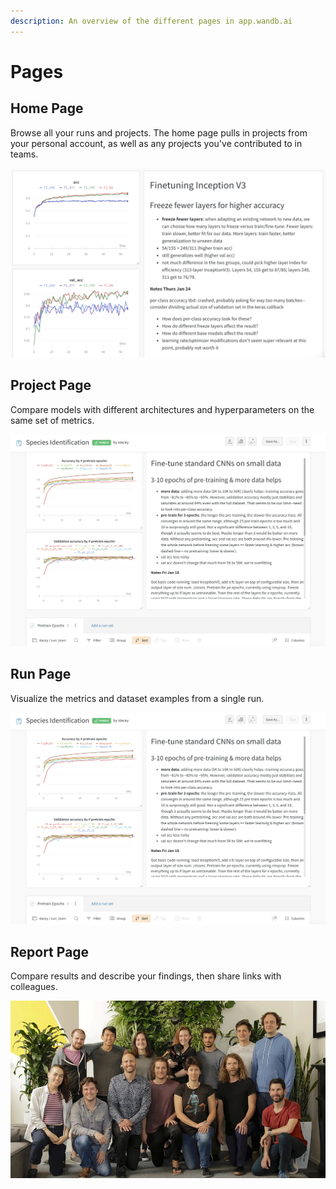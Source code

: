 ```yaml
---
description: An overview of the different pages in app.wandb.ai
---
```


# Pages

## Home Page

Browse all your runs and projects. The home page pulls in projects from your personal account, as well as any projects you've contributed to in teams. 

![](../../.gitbook/assets/image%20%2811%29.png)

## Project Page

Compare models with different architectures and hyperparameters on the same set of metrics.

![](../../.gitbook/assets/image%20%288%29.png)

## Run Page

Visualize the metrics and dataset examples from a single run.

![](../../.gitbook/assets/image%20%286%29.png)

## Report Page

Compare results and describe your findings, then share links with colleagues.

![](../../.gitbook/assets/image%20%289%29.png)

